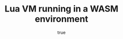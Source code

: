 ---
title: "Lua VM running in a WASM environment"
urlex: "https://github.com/vvanders/wasm_lua"
author:
  name: Vainl
  url: "https://github.com/vainl"
categories: [tool]
tags: [VM,Lua]
excerpt: Lua VM running in your browser!
---